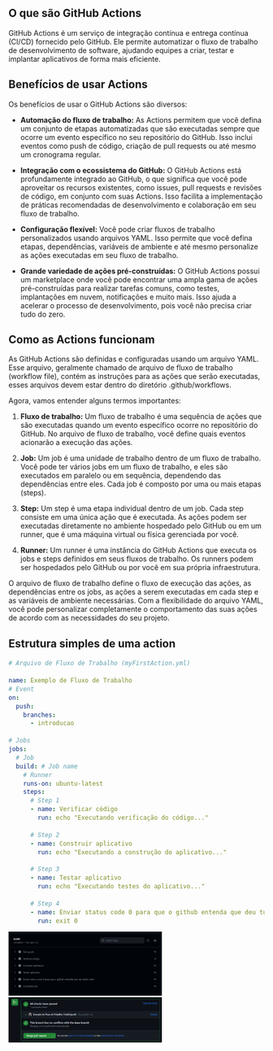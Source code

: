 ## O que são GitHub Actions

GitHub Actions é um serviço de integração contínua e entrega contínua (CI/CD) fornecido pelo GitHub. Ele permite automatizar o fluxo de trabalho de desenvolvimento de software, ajudando equipes a criar, testar e implantar aplicativos de forma mais eficiente.

## Benefícios de usar Actions

Os benefícios de usar o GitHub Actions são diversos:

- **Automação do fluxo de trabalho:** As Actions permitem que você defina um conjunto de etapas automatizadas que são executadas sempre que ocorre um evento específico no seu repositório do GitHub. Isso inclui eventos como push de código, criação de pull requests ou até mesmo um cronograma regular.

- **Integração com o ecossistema do GitHub:** O GitHub Actions está profundamente integrado ao GitHub, o que significa que você pode aproveitar os recursos existentes, como issues, pull requests e revisões de código, em conjunto com suas Actions. Isso facilita a implementação de práticas recomendadas de desenvolvimento e colaboração em seu fluxo de trabalho.

- **Configuração flexível:** Você pode criar fluxos de trabalho personalizados usando arquivos YAML. Isso permite que você defina etapas, dependências, variáveis de ambiente e até mesmo personalize as ações executadas em seu fluxo de trabalho.

- **Grande variedade de ações pré-construídas:** O GitHub Actions possui um marketplace onde você pode encontrar uma ampla gama de ações pré-construídas para realizar tarefas comuns, como testes, implantações em nuvem, notificações e muito mais. Isso ajuda a acelerar o processo de desenvolvimento, pois você não precisa criar tudo do zero.
## Como as Actions funcionam

As GitHub Actions são definidas e configuradas usando um arquivo YAML. Esse arquivo, geralmente chamado de arquivo de fluxo de trabalho (workflow file), contém as instruções para as ações que serão executadas, esses arquivos devem estar dentro do diretório .github/workflows.

Agora, vamos entender alguns termos importantes:

1. **Fluxo de trabalho:** Um fluxo de trabalho é uma sequência de ações que são executadas quando um evento específico ocorre no repositório do GitHub. No arquivo de fluxo de trabalho, você define quais eventos acionarão a execução das ações.

2. **Job:** Um job é uma unidade de trabalho dentro de um fluxo de trabalho. Você pode ter vários jobs em um fluxo de trabalho, e eles são executados em paralelo ou em sequência, dependendo das dependências entre eles. Cada job é composto por uma ou mais etapas (steps).

3. **Step:** Um step é uma etapa individual dentro de um job. Cada step consiste em uma única ação que é executada. As ações podem ser executadas diretamente no ambiente hospedado pelo GitHub ou em um runner, que é uma máquina virtual ou física gerenciada por você.

4. **Runner:** Um runner é uma instância do GitHub Actions que executa os jobs e steps definidos em seus fluxos de trabalho. Os runners podem ser hospedados pelo GitHub ou por você em sua própria infraestrutura.

O arquivo de fluxo de trabalho define o fluxo de execução das ações, as dependências entre os jobs, as ações a serem executadas em cada step e as variáveis de ambiente necessárias. Com a flexibilidade do arquivo YAML, você pode personalizar completamente o comportamento das suas ações de acordo com as necessidades do seu projeto.

## Estrutura simples de uma action
``` yml
# Arquivo de Fluxo de Trabalho (myFirstAction.yml)

name: Exemplo de Fluxo de Trabalho
# Event
on:
  push:
    branches:
      - introducao

# Jobs
jobs:
  # Job
  build: # Job name
    # Runner
    runs-on: ubuntu-latest
    steps:
      # Step 1
      - name: Verificar código
        run: echo "Executando verificação do código..."

      # Step 2
      - name: Construir aplicativo
        run: echo "Executando a construção do aplicativo..."

      # Step 3
      - name: Testar aplicativo
        run: echo "Executando testes do aplicativo..."

      # Step 4
      - name: Enviar status code 0 para que o github entenda que deu tudo certo
        run: exit 0
```
<img src="./images/pull_request%20steps.png" alt="Descrição da imagem" width="60%" height="auto">

<img src="./images/pull_request%20checks%20passed.png" alt="Descrição da imagem" width="60%" height="auto">

